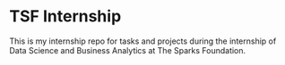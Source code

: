 # TSF Internship
 This is my internship repo for tasks and projects during the internship of Data Science and Business Analytics at The Sparks Foundation.
